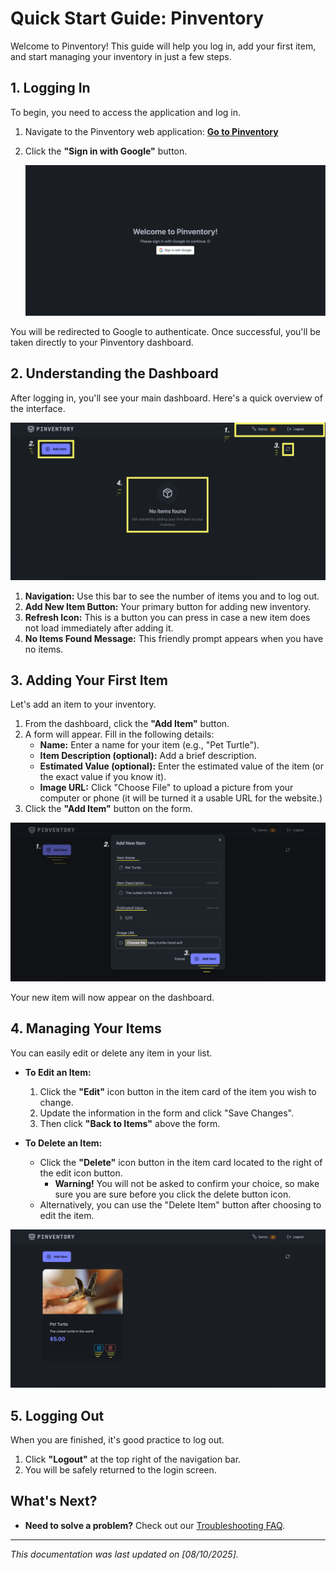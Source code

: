 # Quick Start Guide: Pinventory

Welcome to Pinventory! This guide will help you log in, add your first item, and start managing your inventory in just a few steps.

## 1. Logging In

To begin, you need to access the application and log in.

1.  Navigate to the Pinventory web application: **[Go to Pinventory](https://pern-store-project.onrender.com)**
2.  Click the **"Sign in with Google"** button.
    
    ![The Pinventory login screen, with the 'Sign in with Google' button highlighted.](/docs/images/login-screen.png)

You will be redirected to Google to authenticate. Once successful, you'll be taken directly to your Pinventory dashboard.



## 2. Understanding the Dashboard

After logging in, you'll see your main dashboard. Here's a quick overview of the interface.

![An annotated screenshot of the Pinventory dashboard, highlighting the Navigation bar, Empty Inventory message, Item Count, and 'Add New Item' button.](/docs/images/dashboard-annotated.png)

1.  **Navigation:** Use this bar to see the number of items you and to log out.
2.  **Add New Item Button:** Your primary button for adding new inventory.
3.  **Refresh Icon:** This is a button you can press in case a new item does not load immediately after adding it.
4.  **No Items Found Message:** This friendly prompt appears when you have no items.



## 3. Adding Your First Item

Let's add an item to your inventory.

1.  From the dashboard, click the **"Add Item"** button.
2.  A form will appear. Fill in the following details:
    * **Name:** Enter a name for your item (e.g., "Pet Turtle").
    * **Item Description (optional):** Add a brief description.
    * **Estimated Value (optional):** Enter the estimated value of the item (or the exact value if you know it).
    * **Image URL:** Click "Choose File" to upload a picture from your computer or phone (it will be turned it a usable URL for the website.)
3.  Click the **"Add Item"** button on the form.

![The 'Add New Item' form, filled out with example data.](/docs/images/add-item-form-annotated.png)

Your new item will now appear on the dashboard.



## 4. Managing Your Items
You can easily edit or delete any item in your list.

*   **To Edit an Item:** 
    1. Click the **"Edit"** icon button in the item card of the item you wish to change.
    2. Update the information in the form and click "Save Changes". 
    3. Then click **"Back to Items"** above the form.
    
*   **To Delete an Item:** 
    * Click the **"Delete"** icon button in the item card located to the right of the edit icon button. 
        * **Warning!** You will not be asked to confirm your choice, so make sure you are sure before you click the delete button icon.
    * Alternatively, you can use the "Delete Item" button after choosing to edit the item.

![A single inventory item in the list, with the 'Edit' and 'Delete' buttons clearly visible.](/docs/images/item-management.png)



## 5. Logging Out

When you are finished, it's good practice to log out.

1.  Click **"Logout"** at the top right of the navigation bar.
2.  You will be safely returned to the login screen.



## What's Next?

*   **Need to solve a problem?** Check out our [Troubleshooting FAQ](./troubleshooting-faq.md).

---
*This documentation was last updated on [08/10/2025].*